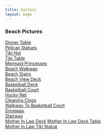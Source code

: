 ```yaml
---
title: Gallery
layout: page
---
```

### Beach Pictures
[Dinner Table](https://lwflouisa.github.io/NumeroHexDiaries/Gallery/images/2021-10-29-dinnertable)<br />
[Pelican Statues](https://lwflouisa.github.io/NumeroHexDiaries/Gallery/images/2021-10-29-pelicans)<br />
[Tiki Hut](https://lwflouisa.github.io/NumeroHexDiaries/Gallery/images/2021-10-25-tikihut)<br />
[Tiki Table](https://lwflouisa.github.io/NumeroHexDiaries/Gallery/images/2021-10-29-tikitable)<br />
[Mermaid Princesses](https://lwflouisa.github.io/NumeroHexDiaries/Gallery/images/2021-10-26-mermaidprincess)<br />
[Beach Walkway](https://lwflouisa.github.io/NumeroHexDiaries/Gallery/images/2021-10-24-beachwalkway)<br />
[Beach Stairs](https://lwflouisa.github.io/NumeroHexDiaries/Gallery/images/2021-10-24-beachstairs)<br />
[Beach View Deck]()<br />
[Basketball Deck](https://lwflouisa.github.io/NumeroHexDiaries/Gallery/images/2021-10-24-basketballdeck)<br />
[Basketball Court](https://lwflouisa.github.io/NumeroHexDiaries/Gallery/images/2021-10-29-basketballcourt)<br />
[Hocky Net](https://lwflouisa.github.io/NumeroHexDiaries/Gallery/images/2021-10-29-hockynet)<br />
[Cleaning Clogs](https://lwflouisa.github.io/NumeroHexDiaries/Gallery/images/2021-10-29-cleaningclogs)<br />
[Walkway To Basketball Court](https://lwflouisa.github.io/NumeroHexDiaries/Gallery/images/2021-10-29-walkwaytocourt)<br />
[Driveway](https://lwflouisa.github.io/NumeroHexDiaries/Gallery/images/2021-10-29-driveway)<br />
[Stairway](https://lwflouisa.github.io/NumeroHexDiaries/Gallery/images/2921-10-29-stairway)<br />
[Mother In Law Deck]()
[Mother In Law Deck Table]()<br />
[Mother In Law Tiki Statue]()<br />

